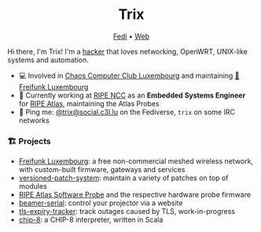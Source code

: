 <h1 align="center">Trix</h1>

<p align="center">
  <a href="https://social.c3l.lu/@trix">Fedi</a>
   •
  <a href="https://trix.moe">Web</a>
</p>

Hi there, I'm Trix! I'm a [hacker](https://en.wikipedia.org/wiki/Hacker_culture) that loves networking, OpenWRT, UNIX-like systems and automation.

- 💻 Involved in [Chaos Computer Club Luxembourg](https://c3l.lu) and maintaining [🛜 Freifunk Luxembourg](https://freifunk.lu)
- 💼 Currently working at [RIPE NCC](https://ripe.net) as an **Embedded Systems Engineer** for [RIPE Atlas](https://atlas.ripe.net/), maintaining the Atlas Probes
- 💬 Ping me: [@trix@social.c3l.lu](https://social.c3l.lu/@trix) on the Fediverse, `trix` on some IRC networks


### 🏗️ Projects

- [Freifunk Luxembourg](https://freifunk.lu): a free non-commercial meshed wireless network, with custom-built firmware, gateways and services
- [versioned-patch-system](https://github.com/trixmoe/versioned-patch-system): maintain a variety of patches on top of modules
- [RIPE Atlas Software Probe](https://github.com/RIPE-NCC/ripe-atlas-software-probe) and the respective hardware probe firmware
- [beamer-serial](https://github.com/trixmoe/beamer-serial): control your projector via a website
- [tls-expiry-tracker](https://github.com/trixmoe/tls-expiry-tracker): track outages caused by TLS, work-in-progress
- [chip-8](https://github.com/trixmoe/chip-8): a CHIP-8 interpreter, written in Scala
